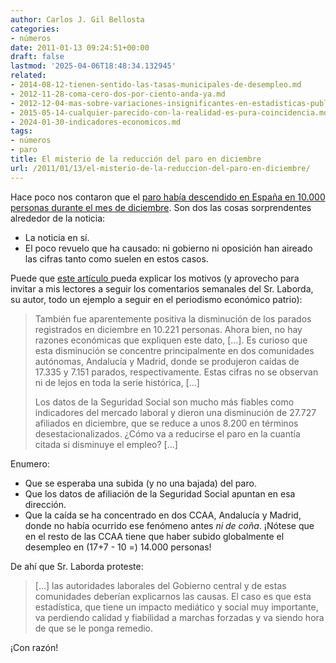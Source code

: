```yaml
---
author: Carlos J. Gil Bellosta
categories:
- números
date: 2011-01-13 09:24:51+00:00
draft: false
lastmod: '2025-04-06T18:48:34.132945'
related:
- 2014-08-12-tienen-sentido-las-tasas-municipales-de-desempleo.md
- 2012-11-28-coma-cero-dos-por-ciento-anda-ya.md
- 2012-12-04-mas-sobre-variaciones-insignificantes-en-estadisticas-publicas.md
- 2015-05-14-cualquier-parecido-con-la-realidad-es-pura-coincidencia.md
- 2024-01-30-indicadores-economicos.md
tags:
- números
- paro
title: El misterio de la reducción del paro en diciembre
url: /2011/01/13/el-misterio-de-la-reduccion-del-paro-en-diciembre/
---
```


Hace poco nos contaron que el [paro había descendido en España en 10.000 personas durante el mes de diciembre](http://www.nuevatribuna.es/noticia/43950/ECONOM%C3%8DA/paro-baja-diciembre-10221-personas.html). Son dos las cosas sorprendentes alrededor de la noticia:



* La noticia en sí.
* El poco revuelo que ha causado: ni gobierno ni oposición han aireado las cifras tanto como suelen en estos casos.

Puede que [este artículo ](http://www.elpais.com/articulo/economia/global/Mejorar/confianza/tarea/2011/elpepueconeg/20110109elpnegeco_2/Tes)pueda explicar los motivos (y aprovecho para invitar a mis lectores a seguir los comentarios semanales del Sr. Laborda, su autor, todo un ejemplo a seguir en el periodismo económico patrio):


>También fue aparentemente positiva la disminución de los parados registrados en diciembre en 10.221 personas. Ahora bien, no hay razones económicas que expliquen este dato, [...]. Es curioso que esta disminución se concentre principalmente en dos comunidades autónomas, Andalucía y Madrid, donde se produjeron caídas de 17.335 y 7.151 parados, respectivamente. Estas cifras no se observan ni de lejos en toda la serie histórica, [...]
>
>Los datos de la Seguridad Social son mucho más fiables como indicadores del mercado laboral y dieron una disminución de 27.727 afiliados en diciembre, que se reduce a unos 8.200 en términos desestacionalizados. ¿Cómo va a reducirse el paro en la cuantía citada si disminuye el empleo? [...]


Enumero:

* Que se esperaba una subida (y no una bajada) del paro.
* Que los datos de afiliación de la Seguridad Social apuntan en esa dirección.
* Que la caída se ha concentrado en dos CCAA, Andalucía y Madrid, donde no había ocurrido ese fenómeno antes _ni de coña_. ¡Nótese que en el resto de las CCAA tiene que haber subido globalmente el desempleo en (17+7 - 10 =) 14.000 personas!

De ahí que Sr. Laborda proteste:


>[...] las autoridades laborales del Gobierno central y de estas comunidades deberían explicarnos las causas. El caso es que esta estadística, que tiene un impacto mediático y social muy importante, va perdiendo calidad y fiabilidad a marchas forzadas y va siendo hora de que se le ponga remedio.


¡Con razón!